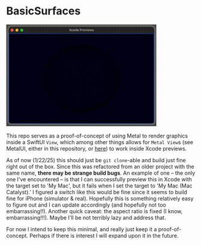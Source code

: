 # BasicSurfaces

![Rotating Sphere Demo](/rotating-sphere-xcode-preview.gif)

This repo serves as a proof-of-concept of using Metal to render graphics inside a SwiftUI `View`, which among other things allows for `Metal View`s (see MetalUI, either in this repository, or [here](https://github.com/colinrford/MetalUI)) to work inside Xcode previews. 

As of now (1/22/25) this should just be `git clone`-able and build just fine right out of the box. Since this was refactored from an older project with the same name, **there may be strange build bugs**. An example of one – the only one I've encountered – is that I can successfully preview this in Xcode with the target set to 'My Mac', but it fails when I set the target to 'My Mac (Mac Catalyst).' I figured a switch like this would be fine since it seems to build fine for iPhone (simulator & real). Hopefully this is something relatively easy to figure out and I can update accordingly (and hopefully not too embarrassing!!). Another quick caveat: the aspect ratio is fixed (I know, embarrassing!!!). Maybe I'll be not terribly lazy and address that.

For now I intend to keep this minimal, and really just keep it a proof-of-concept. Perhaps if there is interest I will expand upon it in the future.
